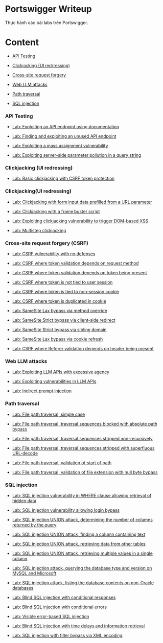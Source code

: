 # Portswigger Writeup

Thực hành các bài labs trên Portswigger.

# Content

- [API Testing](https://github.com/DucThinh47/PortSwigger/tree/main#api-testing)

- [Clickjacking (UI redrressing)](https://github.com/DucThinh47/PortSwigger/tree/main?tab=readme-ov-file#clickjackingui-redressing)

- [Cross-site request forgery](https://github.com/DucThinh47/PortSwigger/tree/main?tab=readme-ov-file#cross-site-request-forgery-csrf)

- [Web LLM attacks](https://github.com/DucThinh47/PortSwigger/tree/main?tab=readme-ov-file#web-llm-attacks)

- [Path traversal](https://github.com/DucThinh47/PortSwigger/tree/main#path-traversal)

- [SQL injection](https://github.com/DucThinh47/PortSwigger#sql-injection)

### API Testing

- [Lab: Exploiting an API endpoint using documentation](https://github.com/DucThinh47/PortSwigger/blob/main/API_testing/API_documentation.md#lab-exploiting-an-api-endpoint-using-documentation)

- [Lab: Finding and exploiting an unused API endpoint](https://github.com/DucThinh47/PortSwigger/blob/main/API_testing/Identifying_API_endpoints.md#lab-finding-and-exploiting-an-unused-api-endpoint)

- [Lab: Exploiting a mass assignment vulnerability](https://github.com/DucThinh47/PortSwigger/blob/main/API_testing/Mass_assignment_vulnerabilities.md#lab-exploiting-a-mass-assignment-vulnerability)

- [Lab: Exploiting server-side parameter pollution in a query string](https://github.com/DucThinh47/PortSwigger/blob/main/API_testing/Testing_for_server-side_parameter_pollution_in_the_query_string.md#lab-exploiting-server-side-parameter-pollution-in-a-query-string)

### Clickjacking (UI redressing)

- [Lab: Basic clickjacking with CSRF token protection](https://github.com/DucThinh47/PortSwigger/blob/main/Clickjacking(UI_redressing)/How_to_construct_a_basic_clickjacking_attack.md#lab-basic-clickjacking-with-csrf-token-protection)

### Clickjacking(UI redressing)

- [Lab: Clickjacking with form input data prefilled from a URL parameter](https://github.com/DucThinh47/PortSwigger/blob/main/Clickjacking(UI_redressing)/Clickjacking_with_prefilled_form_input.md#lab-clickjacking-with-form-input-data-prefilled-from-a-url-parameter)

- [Lab: Clickjacking with a frame buster script](https://github.com/DucThinh47/PortSwigger/blob/main/Clickjacking(UI_redressing)/Frame_busting_scripts.md#lab-clickjacking-with-a-frame-buster-script)

- [Lab: Exploiting clickjacking vulnerability to trigger DOM-based XSS](https://github.com/DucThinh47/PortSwigger/blob/main/Clickjacking(UI_redressing)/Combining_clickjacking_with_a_DOM_XSS_attack.md#lab-exploiting-clickjacking-vulnerability-to-trigger-dom-based-xss)

- [Lab: Multistep clickjacking](https://github.com/DucThinh47/PortSwigger/blob/main/Clickjacking(UI_redressing)/Multistep_clickjacking.md#lab-multistep-clickjacking)

### Cross-site request forgery (CSRF)

- [Lab: CSRF vulnerability with no defenses](https://github.com/DucThinh47/PortSwigger/blob/main/Cross-site_request_forgery_(CSRF)/How_to_construct_a_CSRF_attack.md#lab-csrf-vulnerability-with-no-defenses)

- [Lab: CSRF where token validation depends on request method](https://github.com/DucThinh47/PortSwigger/blob/main/Cross-site_request_forgery_(CSRF)/Common_flaws_in_CSRF_token_validation.md#lab-csrf-where-token-validation-depends-on-request-method)

- [Lab: CSRF where token validation depends on token being present](https://github.com/DucThinh47/PortSwigger/blob/main/Cross-site_request_forgery_(CSRF)/Common_flaws_in_CSRF_token_validation.md#lab-csrf-where-token-validation-depends-on-token-being-present)

- [Lab: CSRF where token is not tied to user session](https://github.com/DucThinh47/PortSwigger/blob/main/Cross-site_request_forgery_(CSRF)/Common_flaws_in_CSRF_token_validation.md#lab-csrf-where-token-is-not-tied-to-user-session)

- [Lab: CSRF where token is tied to non-session cookie](https://github.com/DucThinh47/PortSwigger/blob/main/Cross-site_request_forgery_(CSRF)/Common_flaws_in_CSRF_token_validation.md#lab-csrf-where-token-is-tied-to-non-session-cookie)

- [Lab: CSRF where token is duplicated in cookie](https://github.com/DucThinh47/PortSwigger/blob/main/Cross-site_request_forgery_(CSRF)/Common_flaws_in_CSRF_token_validation.md#lab-csrf-where-token-is-duplicated-in-cookie)

- [Lab: SameSite Lax bypass via method override](https://github.com/DucThinh47/PortSwigger/blob/main/Cross-site_request_forgery_(CSRF)/Bypassing_SameSite_Lax_restrictions_using_GET_requests.md#lab-samesite-lax-bypass-via-method-override)

- [Lab: SameSite Strict bypass via client-side redirect](https://github.com/DucThinh47/PortSwigger/blob/main/Cross-site_request_forgery_(CSRF)/Bypassing_SameSite_restrictions_using_on-site_gadgets.md#lab-samesite-strict-bypass-via-client-side-redirect)

- [Lab: SameSite Strict bypass via sibling domain](https://github.com/DucThinh47/PortSwigger/blob/main/Cross-site_request_forgery_(CSRF)/Bypassing_SameSite_restrictions_via_vulnerable_sibling_domains.md#lab-samesite-strict-bypass-via-sibling-domain)

- [Lab: SameSite Lax bypass via cookie refresh](https://github.com/DucThinh47/PortSwigger/blob/main/Cross-site_request_forgery_(CSRF)/Bypassing_SameSite_Lax_restrictions_with_newly_issued_cookies.md#lab-samesite-lax-bypass-via-cookie-refresh)

- [Lab: CSRF where Referer validation depends on header being present](https://github.com/DucThinh47/PortSwigger/blob/main/Cross-site_request_forgery_(CSRF)/Validation_of_Referer_can_be_circumvented.md#lab-csrf-with-broken-referer-validation)

### Web LLM attacks

- [Lab: Exploiting LLM APIs with excessive agency](https://github.com/DucThinh47/PortSwigger/blob/main/Web_LLM_attacks/Exploiting_LLM_APIs_functions_and_plugins.md#lab-exploiting-llm-apis-with-excessive-agency)

- [Lab: Exploiting vulnerabilities in LLM APIs](https://github.com/DucThinh47/PortSwigger/blob/main/Web_LLM_attacks/Exploiting_LLM_APIs_functions_and_plugins.md#lab-exploiting-vulnerabilities-in-llm-apis)

- [Lab: Indirect prompt injection](https://github.com/DucThinh47/PortSwigger/blob/main/Web_LLM_attacks/Indirect_prompt_injection.md#lab-indirect-prompt-injection)

### Path traversal 

- [Lab: File path traversal, simple case](https://github.com/DucThinh47/PortSwigger/blob/main/Path-Traversal/Reading_arbitrary_files_via_path_traversal.md#lab-file-path-traversal-simple-case)

- [Lab: File path traversal, traversal sequences blocked with absolute path bypass](https://github.com/DucThinh47/PortSwigger/blob/main/Path-Traversal/Common_obstacles_to_exploiting_path_traversal_vulnerabilities.md#lab-file-path-traversal-traversal-sequences-blocked-with-absolute-path-bypass)

- [Lab: File path traversal, traversal sequences stripped non-recursively](https://github.com/DucThinh47/PortSwigger/blob/main/Path-Traversal/Common_obstacles_to_exploiting_path_traversal_vulnerabilities.md#lab-file-path-traversal-traversal-sequences-stripped-non-recursively)

- [Lab: File path traversal, traversal sequences stripped with superfluous URL-decode](https://github.com/DucThinh47/PortSwigger/blob/main/Path-Traversal/Common_obstacles_to_exploiting_path_traversal_vulnerabilities.md#lab-file-path-traversal-traversal-sequences-stripped-with-superfluous-url-decode)

- [Lab: File path traversal, validation of start of path](https://github.com/DucThinh47/PortSwigger/blob/main/Path-Traversal/Common_obstacles_to_exploiting_path_traversal_vulnerabilities.md#lab-file-path-traversal-validation-of-start-of-path)

- [Lab: File path traversal, validation of file extension with null byte bypass](https://github.com/DucThinh47/PortSwigger/blob/main/Path-Traversal/Common_obstacles_to_exploiting_path_traversal_vulnerabilities.md#lab-file-path-traversal-validation-of-file-extension-with-null-byte-bypass)

### SQL injection

- [Lab: SQL injection vulnerability in WHERE clause allowing retrieval of hidden data](https://github.com/DucThinh47/PortSwigger/blob/main/SQL-injection/Retrieving_hidden_data.md#lab-sql-injection-vulnerability-in-where-clause-allowing-retrieval-of-hidden-data)

- [Lab: SQL injection vulnerability allowing login bypass](https://github.com/DucThinh47/PortSwigger/blob/main/SQL-injection/Subverting_application_logic.md#lab-sql-injection-vulnerability-allowing-login-bypass)

- [Lab: SQL injection UNION attack, determining the number of columns returned by the query](https://github.com/DucThinh47/PortSwigger/blob/main/SQL-injection/Determining_the_number_of_columns_required.md#lab-sql-injection-union-attack-determining-the-number-of-columns-returned-by-the-query)

- [Lab: SQL injection UNION attack, finding a column containing text](https://github.com/DucThinh47/PortSwigger/blob/main/SQL-injection/Finding_columns_with_a_useful_data_type.md#lab-sql-injection-union-attack-finding-a-column-containing-text)

- [Lab: SQL injection UNION attack, retrieving data from other tables](https://github.com/DucThinh47/PortSwigger/blob/main/SQL-injection/Using_a_SQL_injection_UNION_attack_to_retrieve_interesting_data.md#lab-sql-injection-union-attack-retrieving-data-from-other-tables)

- [Lab: SQL injection UNION attack, retrieving multiple values in a single column](https://github.com/DucThinh47/PortSwigger/blob/main/SQL-injection/Retrieving_multiple_values_within_a_single_column.md#lab-sql-injection-union-attack-retrieving-multiple-values-in-a-single-column)

- [Lab: SQL injection attack, querying the database type and version on MySQL and Microsoft](https://github.com/DucThinh47/PortSwigger/blob/main/SQL-injection/Examining_the_database_in_SQL_injection_attacks.md#lab-sql-injection-attack-querying-the-database-type-and-version-on-mysql-and-microsoft)

- [Lab: SQL injection attack, listing the database contents on non-Oracle databases](https://github.com/DucThinh47/PortSwigger/blob/main/SQL-injection/Examining_the_database_in_SQL_injection_attacks.md#lab-sql-injection-attack-listing-the-database-contents-on-non-oracle-databases)

- [Lab: Blind SQL injection with conditional responses](https://github.com/DucThinh47/PortSwigger/blob/main/SQL-injection/Exploiting_blind_SQL_injection_by_triggering_conditional_responses.md#lab-blind-sql-injection-with-conditional-responses)

- [Lab: Blind SQL injection with conditional errors](https://github.com/DucThinh47/PortSwigger/blob/main/SQL-injection/Error-based_SQL_injection.md#lab-blind-sql-injection-with-conditional-errors)

- [Lab: Visible error-based SQL injection](https://github.com/DucThinh47/PortSwigger/blob/main/SQL-injection/Error-based_SQL_injection.md#lab-visible-error-based-sql-injection)

- [Lab: Blind SQL injection with time delays and information retrieval](https://github.com/DucThinh47/PortSwigger/blob/main/SQL-injection/Exploiting_blind_SQL_injection_by_triggering_time_delays.md#lab-blind-sql-injection-with-time-delays-and-information-retrieval)

- [Lab: SQL injection with filter bypass via XML encoding]()









